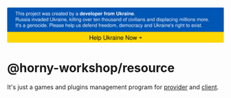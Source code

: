 [![Stand With Ukraine](https://raw.githubusercontent.com/vshymanskyy/StandWithUkraine/main/banner-direct-single.svg)](https://stand-with-ukraine.pp.ua)

# @horny-workshop/resource

It's just a games and plugins management program for [provider](https://github.com/HornyWorkshop/shared) and [client](https://github.com/HornyWorkshop/client).

